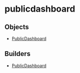 # publicdashboard

## Objects

 * <span class="badge object-type-class"></span> [PublicDashboard](./object-PublicDashboard.md)
## Builders

 * <span class="badge builder"></span> [PublicDashboard](./builder-PublicDashboard.md)
